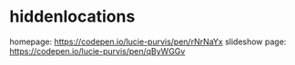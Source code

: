 # hiddenlocations

homepage: https://codepen.io/lucie-purvis/pen/rNrNaYx
slideshow page: https://codepen.io/lucie-purvis/pen/qByWGGv
